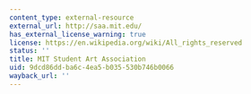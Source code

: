 ```yaml
---
content_type: external-resource
external_url: http://saa.mit.edu/
has_external_license_warning: true
license: https://en.wikipedia.org/wiki/All_rights_reserved
status: ''
title: MIT Student Art Association
uid: 9dcd86dd-ba6c-4ea5-b035-530b746b0066
wayback_url: ''
---
```


